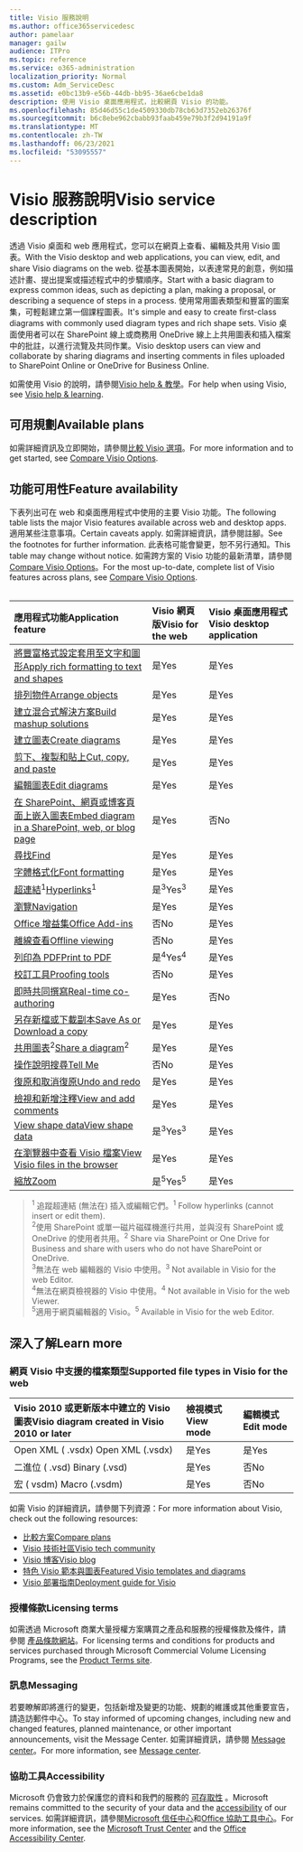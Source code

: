 ```yaml
---
title: Visio 服務說明
ms.author: office365servicedesc
author: pamelaar
manager: gailw
audience: ITPro
ms.topic: reference
ms.service: o365-administration
localization_priority: Normal
ms.custom: Adm_ServiceDesc
ms.assetid: e0bc13b9-e56b-44db-bb95-36ae6cbe1da8
description: 使用 Visio 桌面應用程式，比較網頁 Visio 的功能。
ms.openlocfilehash: 85d46d55c1de4509330db78cb63d7352eb26376f
ms.sourcegitcommit: b6c8ebe962cbabb93faab459e79b3f2d94191a9f
ms.translationtype: MT
ms.contentlocale: zh-TW
ms.lasthandoff: 06/23/2021
ms.locfileid: "53095557"
---
```

# <a name="visio-service-description"></a><span data-ttu-id="08278-103">Visio 服務說明</span><span class="sxs-lookup"><span data-stu-id="08278-103">Visio service description</span></span>

<span data-ttu-id="08278-104">透過 Visio 桌面和 web 應用程式，您可以在網頁上查看、編輯及共用 Visio 圖表。</span><span class="sxs-lookup"><span data-stu-id="08278-104">With the Visio desktop and web applications, you can view, edit, and share Visio diagrams on the web.</span></span> <span data-ttu-id="08278-105">從基本圖表開始，以表達常見的創意，例如描述計畫、提出提案或描述程式中的步驟順序。</span><span class="sxs-lookup"><span data-stu-id="08278-105">Start with a basic diagram to express common ideas, such as depicting a plan, making a proposal, or describing a sequence of steps in a process.</span></span> <span data-ttu-id="08278-106">使用常用圖表類型和豐富的圖案集，可輕鬆建立第一個課程圖表。</span><span class="sxs-lookup"><span data-stu-id="08278-106">It's simple and easy to create first-class diagrams with commonly used diagram types and rich shape sets.</span></span> <span data-ttu-id="08278-107">Visio 桌面使用者可以在 SharePoint 線上或商務用 OneDrive 線上上共用圖表和插入檔案中的批註，以進行流覽及共同作業。</span><span class="sxs-lookup"><span data-stu-id="08278-107">Visio desktop users can view and collaborate by sharing diagrams and inserting comments in files uploaded to SharePoint Online or OneDrive for Business Online.</span></span>

<span data-ttu-id="08278-108">如需使用 Visio 的說明，請參閱[Visio help & 教學](https://support.office.com/visio)。</span><span class="sxs-lookup"><span data-stu-id="08278-108">For help when using Visio, see [Visio help & learning](https://support.office.com/visio).</span></span>

## <a name="available-plans"></a><span data-ttu-id="08278-109">可用規劃</span><span class="sxs-lookup"><span data-stu-id="08278-109">Available plans</span></span>

<span data-ttu-id="08278-110">如需詳細資訊及立即開始，請參閱[比較 Visio 選項](https://www.microsoft.com/microsoft-365/visio/microsoft-visio-plans-and-pricing-compare-visio-options)。</span><span class="sxs-lookup"><span data-stu-id="08278-110">For more information and to get started, see [Compare Visio Options](https://www.microsoft.com/microsoft-365/visio/microsoft-visio-plans-and-pricing-compare-visio-options).</span></span>
  
## <a name="feature-availability"></a><span data-ttu-id="08278-111">功能可用性</span><span class="sxs-lookup"><span data-stu-id="08278-111">Feature availability</span></span>

<span data-ttu-id="08278-112">下表列出可在 web 和桌面應用程式中使用的主要 Visio 功能。</span><span class="sxs-lookup"><span data-stu-id="08278-112">The following table lists the major Visio features available across web and desktop apps.</span></span> <span data-ttu-id="08278-113">適用某些注意事項。</span><span class="sxs-lookup"><span data-stu-id="08278-113">Certain caveats apply.</span></span> <span data-ttu-id="08278-114">如需詳細資訊，請參閱註腳。</span><span class="sxs-lookup"><span data-stu-id="08278-114">See the footnotes for further information.</span></span> <span data-ttu-id="08278-115">此表格可能會變更，恕不另行通知。</span><span class="sxs-lookup"><span data-stu-id="08278-115">This table may change without notice.</span></span> <span data-ttu-id="08278-116">如需跨方案的 Visio 功能的最新清單，請參閱[Compare Visio Options](https://www.microsoft.com/microsoft-365/visio/microsoft-visio-plans-and-pricing-compare-visio-options)。</span><span class="sxs-lookup"><span data-stu-id="08278-116">For the most up-to-date, complete list of Visio features across plans, see [Compare Visio Options](https://www.microsoft.com/microsoft-365/visio/microsoft-visio-plans-and-pricing-compare-visio-options).</span></span><br><br> 

| <span data-ttu-id="08278-117">應用程式功能</span><span class="sxs-lookup"><span data-stu-id="08278-117">Application feature</span></span> | <span data-ttu-id="08278-118">Visio 網頁版</span><span class="sxs-lookup"><span data-stu-id="08278-118">Visio for the web</span></span> | <span data-ttu-id="08278-119">Visio 桌面應用程式</span><span class="sxs-lookup"><span data-stu-id="08278-119">Visio desktop application</span></span> |
|:-----|:-----|:-----|
|[<span data-ttu-id="08278-120">將豐富格式設定套用至文字和圖形</span><span class="sxs-lookup"><span data-stu-id="08278-120">Apply rich formatting to text and shapes</span></span>](visio-features.md#apply-rich-formatting-to-text-and-shapes)|<span data-ttu-id="08278-121">是</span><span class="sxs-lookup"><span data-stu-id="08278-121">Yes</span></span> |<span data-ttu-id="08278-122">是</span><span class="sxs-lookup"><span data-stu-id="08278-122">Yes</span></span> |
|[<span data-ttu-id="08278-123">排列物件</span><span class="sxs-lookup"><span data-stu-id="08278-123">Arrange objects</span></span>](visio-features.md#arrange-objects)|<span data-ttu-id="08278-124">是</span><span class="sxs-lookup"><span data-stu-id="08278-124">Yes</span></span> |<span data-ttu-id="08278-125">是</span><span class="sxs-lookup"><span data-stu-id="08278-125">Yes</span></span> |
|[<span data-ttu-id="08278-126">建立混合式解決方案</span><span class="sxs-lookup"><span data-stu-id="08278-126">Build mashup solutions</span></span>](visio-features.md#build-mashup-solutions)|<span data-ttu-id="08278-127">是</span><span class="sxs-lookup"><span data-stu-id="08278-127">Yes</span></span> |<span data-ttu-id="08278-128">是</span><span class="sxs-lookup"><span data-stu-id="08278-128">Yes</span></span> |
|[<span data-ttu-id="08278-129">建立圖表</span><span class="sxs-lookup"><span data-stu-id="08278-129">Create diagrams</span></span>](visio-features.md#create-diagrams)|<span data-ttu-id="08278-130">是</span><span class="sxs-lookup"><span data-stu-id="08278-130">Yes</span></span> |<span data-ttu-id="08278-131">是</span><span class="sxs-lookup"><span data-stu-id="08278-131">Yes</span></span> |
|[<span data-ttu-id="08278-132">剪下、複製和貼上</span><span class="sxs-lookup"><span data-stu-id="08278-132">Cut, copy, and paste</span></span>](visio-features.md#cut-copy-and-paste)|<span data-ttu-id="08278-133">是</span><span class="sxs-lookup"><span data-stu-id="08278-133">Yes</span></span> |<span data-ttu-id="08278-134">是</span><span class="sxs-lookup"><span data-stu-id="08278-134">Yes</span></span> |
|[<span data-ttu-id="08278-135">編輯圖表</span><span class="sxs-lookup"><span data-stu-id="08278-135">Edit diagrams</span></span>](visio-features.md#edit-diagrams)|<span data-ttu-id="08278-136">是</span><span class="sxs-lookup"><span data-stu-id="08278-136">Yes</span></span> |<span data-ttu-id="08278-137">是</span><span class="sxs-lookup"><span data-stu-id="08278-137">Yes</span></span> |
|[<span data-ttu-id="08278-138">在 SharePoint、網頁或博客頁面上嵌入圖表</span><span class="sxs-lookup"><span data-stu-id="08278-138">Embed diagram in a SharePoint, web, or blog page</span></span>](visio-features.md#embed-diagram-in-a-sharepoint-web-or-blog-page)|<span data-ttu-id="08278-139">是</span><span class="sxs-lookup"><span data-stu-id="08278-139">Yes</span></span> |<span data-ttu-id="08278-140">否</span><span class="sxs-lookup"><span data-stu-id="08278-140">No</span></span> |
|[<span data-ttu-id="08278-141">尋找</span><span class="sxs-lookup"><span data-stu-id="08278-141">Find</span></span>](visio-features.md#find)|<span data-ttu-id="08278-142">是</span><span class="sxs-lookup"><span data-stu-id="08278-142">Yes</span></span> |<span data-ttu-id="08278-143">是</span><span class="sxs-lookup"><span data-stu-id="08278-143">Yes</span></span> |
|[<span data-ttu-id="08278-144">字體格式化</span><span class="sxs-lookup"><span data-stu-id="08278-144">Font formatting</span></span>](visio-features.md#font-formatting)|<span data-ttu-id="08278-145">是</span><span class="sxs-lookup"><span data-stu-id="08278-145">Yes</span></span> |<span data-ttu-id="08278-146">是</span><span class="sxs-lookup"><span data-stu-id="08278-146">Yes</span></span> |
|<span data-ttu-id="08278-147">[超連結](visio-features.md#hyperlinks)<sup>1</sup></span><span class="sxs-lookup"><span data-stu-id="08278-147">[Hyperlinks](visio-features.md#hyperlinks)<sup>1</sup></span></span>|<span data-ttu-id="08278-148">是<sup>3</sup></span><span class="sxs-lookup"><span data-stu-id="08278-148">Yes<sup>3</sup></span></span>|<span data-ttu-id="08278-149">是</span><span class="sxs-lookup"><span data-stu-id="08278-149">Yes</span></span> |
|[<span data-ttu-id="08278-150">瀏覽</span><span class="sxs-lookup"><span data-stu-id="08278-150">Navigation</span></span>](visio-features.md#navigation)|<span data-ttu-id="08278-151">是</span><span class="sxs-lookup"><span data-stu-id="08278-151">Yes</span></span> |<span data-ttu-id="08278-152">是</span><span class="sxs-lookup"><span data-stu-id="08278-152">Yes</span></span> |
|[<span data-ttu-id="08278-153">Office 增益集</span><span class="sxs-lookup"><span data-stu-id="08278-153">Office Add-ins</span></span>](visio-features.md#office-add-ins)|<span data-ttu-id="08278-154">否</span><span class="sxs-lookup"><span data-stu-id="08278-154">No</span></span> |<span data-ttu-id="08278-155">是</span><span class="sxs-lookup"><span data-stu-id="08278-155">Yes</span></span> |
|[<span data-ttu-id="08278-156">離線查看</span><span class="sxs-lookup"><span data-stu-id="08278-156">Offline viewing</span></span>](visio-features.md#offline-viewing)|<span data-ttu-id="08278-157">否</span><span class="sxs-lookup"><span data-stu-id="08278-157">No</span></span> |<span data-ttu-id="08278-158">是</span><span class="sxs-lookup"><span data-stu-id="08278-158">Yes</span></span> |
|[<span data-ttu-id="08278-159">列印為 PDF</span><span class="sxs-lookup"><span data-stu-id="08278-159">Print to PDF</span></span>](visio-features.md#print-to-pdf)|<span data-ttu-id="08278-160">是<sup>4</sup></span><span class="sxs-lookup"><span data-stu-id="08278-160">Yes<sup>4</sup></span></span>|<span data-ttu-id="08278-161">是</span><span class="sxs-lookup"><span data-stu-id="08278-161">Yes</span></span> |
|[<span data-ttu-id="08278-162">校訂工具</span><span class="sxs-lookup"><span data-stu-id="08278-162">Proofing tools</span></span>](visio-features.md#proofing-tools)|<span data-ttu-id="08278-163">否</span><span class="sxs-lookup"><span data-stu-id="08278-163">No</span></span> |<span data-ttu-id="08278-164">是</span><span class="sxs-lookup"><span data-stu-id="08278-164">Yes</span></span> |
|[<span data-ttu-id="08278-165">即時共同撰寫</span><span class="sxs-lookup"><span data-stu-id="08278-165">Real-time co-authoring</span></span>](visio-features.md#real-time-co-authoring)|<span data-ttu-id="08278-166">是</span><span class="sxs-lookup"><span data-stu-id="08278-166">Yes</span></span> |<span data-ttu-id="08278-167">否</span><span class="sxs-lookup"><span data-stu-id="08278-167">No</span></span> |
|[<span data-ttu-id="08278-168">另存新檔或下載副本</span><span class="sxs-lookup"><span data-stu-id="08278-168">Save As or Download a copy</span></span>](visio-features.md#save-as-or-download-a-copy)|<span data-ttu-id="08278-169">是</span><span class="sxs-lookup"><span data-stu-id="08278-169">Yes</span></span> |<span data-ttu-id="08278-170">是</span><span class="sxs-lookup"><span data-stu-id="08278-170">Yes</span></span> |
|<span data-ttu-id="08278-171">[共用圖表](visio-features.md#share-a-diagram)<sup>2</sup></span><span class="sxs-lookup"><span data-stu-id="08278-171">[Share a diagram](visio-features.md#share-a-diagram)<sup>2</sup></span></span>|<span data-ttu-id="08278-172">是</span><span class="sxs-lookup"><span data-stu-id="08278-172">Yes</span></span> |<span data-ttu-id="08278-173">是</span><span class="sxs-lookup"><span data-stu-id="08278-173">Yes</span></span> |
|[<span data-ttu-id="08278-174">操作說明搜尋</span><span class="sxs-lookup"><span data-stu-id="08278-174">Tell Me</span></span>](visio-features.md#tell-me)|<span data-ttu-id="08278-175">否</span><span class="sxs-lookup"><span data-stu-id="08278-175">No</span></span> |<span data-ttu-id="08278-176">是</span><span class="sxs-lookup"><span data-stu-id="08278-176">Yes</span></span> |
|[<span data-ttu-id="08278-177">復原和取消復原</span><span class="sxs-lookup"><span data-stu-id="08278-177">Undo and redo</span></span>](visio-features.md#undo-and-redo)|<span data-ttu-id="08278-178">是</span><span class="sxs-lookup"><span data-stu-id="08278-178">Yes</span></span> |<span data-ttu-id="08278-179">是</span><span class="sxs-lookup"><span data-stu-id="08278-179">Yes</span></span> |
|[<span data-ttu-id="08278-180">檢視和新增注釋</span><span class="sxs-lookup"><span data-stu-id="08278-180">View and add comments</span></span>](visio-features.md#view-and-add-comments)|<span data-ttu-id="08278-181">是</span><span class="sxs-lookup"><span data-stu-id="08278-181">Yes</span></span> |<span data-ttu-id="08278-182">是</span><span class="sxs-lookup"><span data-stu-id="08278-182">Yes</span></span> |
|[<span data-ttu-id="08278-183">View shape data</span><span class="sxs-lookup"><span data-stu-id="08278-183">View shape data</span></span>](visio-features.md#view-shape-data)|<span data-ttu-id="08278-184">是<sup>3</sup></span><span class="sxs-lookup"><span data-stu-id="08278-184">Yes<sup>3</sup></span></span>|<span data-ttu-id="08278-185">是</span><span class="sxs-lookup"><span data-stu-id="08278-185">Yes</span></span> |
|[<span data-ttu-id="08278-186">在瀏覽器中查看 Visio 檔案</span><span class="sxs-lookup"><span data-stu-id="08278-186">View Visio files in the browser</span></span>](visio-features.md#view-visio-files-in-the-browser)|<span data-ttu-id="08278-187">是</span><span class="sxs-lookup"><span data-stu-id="08278-187">Yes</span></span> |<span data-ttu-id="08278-188">是</span><span class="sxs-lookup"><span data-stu-id="08278-188">Yes</span></span> |
|[<span data-ttu-id="08278-189">縮放</span><span class="sxs-lookup"><span data-stu-id="08278-189">Zoom</span></span>](visio-features.md#zoom)|<span data-ttu-id="08278-190">是<sup>5</sup></span><span class="sxs-lookup"><span data-stu-id="08278-190">Yes<sup>5</sup></span></span>|<span data-ttu-id="08278-191">是</span><span class="sxs-lookup"><span data-stu-id="08278-191">Yes</span></span> |

> <span data-ttu-id="08278-192"><sup>1</sup> 追蹤超連結 (無法在) 插入或編輯它們。</span><span class="sxs-lookup"><span data-stu-id="08278-192"><sup>1</sup> Follow hyperlinks (cannot insert or edit them).</span></span>
<br/><span data-ttu-id="08278-193"><sup>2</sup>使用 SharePoint 或單一磁片磁碟機進行共用，並與沒有 SharePoint 或 OneDrive 的使用者共用。</span><span class="sxs-lookup"><span data-stu-id="08278-193"><sup>2</sup> Share via SharePoint or One Drive for Business and share with users who do not have SharePoint or OneDrive.</span></span>
<br/><span data-ttu-id="08278-194"><sup>3</sup>無法在 web 編輯器的 Visio 中使用。</span><span class="sxs-lookup"><span data-stu-id="08278-194"><sup>3</sup> Not available in Visio for the web Editor.</span></span>
<br/><span data-ttu-id="08278-195"><sup>4</sup>無法在網頁檢視器的 Visio 中使用。</span><span class="sxs-lookup"><span data-stu-id="08278-195"><sup>4</sup> Not available in Visio for the web Viewer.</span></span>
<br/><span data-ttu-id="08278-196"><sup>5</sup>適用于網頁編輯器的 Visio。</span><span class="sxs-lookup"><span data-stu-id="08278-196"><sup>5</sup> Available in Visio for the web Editor.</span></span>

## <a name="learn-more"></a><span data-ttu-id="08278-197">深入了解</span><span class="sxs-lookup"><span data-stu-id="08278-197">Learn more</span></span>

### <a name="supported-file-types-in-visio-for-the-web"></a><span data-ttu-id="08278-198">網頁 Visio 中支援的檔案類型</span><span class="sxs-lookup"><span data-stu-id="08278-198">Supported file types in Visio for the web</span></span>

| <span data-ttu-id="08278-199">Visio 2010 或更新版本中建立的 Visio 圖表</span><span class="sxs-lookup"><span data-stu-id="08278-199">Visio diagram created in Visio 2010 or later</span></span> | <span data-ttu-id="08278-200">檢視模式</span><span class="sxs-lookup"><span data-stu-id="08278-200">View mode</span></span> | <span data-ttu-id="08278-201">編輯模式</span><span class="sxs-lookup"><span data-stu-id="08278-201">Edit mode</span></span> |
|:-----|:-----|:-----|
|<span data-ttu-id="08278-202">Open XML ( .vsdx) </span><span class="sxs-lookup"><span data-stu-id="08278-202">Open XML (.vsdx)</span></span>  <br/> |<span data-ttu-id="08278-203">是</span><span class="sxs-lookup"><span data-stu-id="08278-203">Yes</span></span>  <br/> |<span data-ttu-id="08278-204">是</span><span class="sxs-lookup"><span data-stu-id="08278-204">Yes</span></span>  <br/> |
|<span data-ttu-id="08278-205">二進位 ( .vsd) </span><span class="sxs-lookup"><span data-stu-id="08278-205">Binary (.vsd)</span></span>  <br/> |<span data-ttu-id="08278-206">是</span><span class="sxs-lookup"><span data-stu-id="08278-206">Yes</span></span>  <br/> |<span data-ttu-id="08278-207">否</span><span class="sxs-lookup"><span data-stu-id="08278-207">No</span></span>  <br/> |
|<span data-ttu-id="08278-208">宏 ( vsdm) </span><span class="sxs-lookup"><span data-stu-id="08278-208">Macro (.vsdm)</span></span>  <br/> |<span data-ttu-id="08278-209">是</span><span class="sxs-lookup"><span data-stu-id="08278-209">Yes</span></span>  <br/> |<span data-ttu-id="08278-210">否</span><span class="sxs-lookup"><span data-stu-id="08278-210">No</span></span>  <br/> |

<span data-ttu-id="08278-211">如需 Visio 的詳細資訊，請參閱下列資源：</span><span class="sxs-lookup"><span data-stu-id="08278-211">For more information about Visio, check out the following resources:</span></span>

- [<span data-ttu-id="08278-212">比較方案</span><span class="sxs-lookup"><span data-stu-id="08278-212">Compare plans</span></span>](https://www.microsoft.com/microsoft-365/visio/microsoft-visio-plans-and-pricing-compare-visio-options)
- [<span data-ttu-id="08278-213">Visio 技術社區</span><span class="sxs-lookup"><span data-stu-id="08278-213">Visio tech community</span></span>](https://techcommunity.microsoft.com/t5/microsoft-teams/ct-p/MicrosoftTeams)
- [<span data-ttu-id="08278-214">Visio 博客</span><span class="sxs-lookup"><span data-stu-id="08278-214">Visio blog</span></span>](https://techcommunity.microsoft.com/t5/visio-blog/bg-p/VisioBlog)
- [<span data-ttu-id="08278-215">特色 Visio 範本與圖表</span><span class="sxs-lookup"><span data-stu-id="08278-215">Featured Visio templates and diagrams</span></span>](https://go.microsoft.com/fwlink/p/?linkid=2157372)
- [<span data-ttu-id="08278-216">Visio 部署指南</span><span class="sxs-lookup"><span data-stu-id="08278-216">Deployment guide for Visio</span></span>](/deployoffice/deployment-guide-for-visio)

### <a name="licensing-terms"></a><span data-ttu-id="08278-217">授權條款</span><span class="sxs-lookup"><span data-stu-id="08278-217">Licensing terms</span></span>

<span data-ttu-id="08278-218">如需透過 Microsoft 商業大量授權方案購買之產品和服務的授權條款及條件，請參閱 [產品條款網站](https://www.microsoft.com/licensing/terms/)。</span><span class="sxs-lookup"><span data-stu-id="08278-218">For licensing terms and conditions for products and services purchased through Microsoft Commercial Volume Licensing Programs, see the [Product Terms site](https://www.microsoft.com/licensing/terms/).</span></span>

### <a name="messaging"></a><span data-ttu-id="08278-219">訊息</span><span class="sxs-lookup"><span data-stu-id="08278-219">Messaging</span></span>

<span data-ttu-id="08278-220">若要瞭解即將進行的變更，包括新增及變更的功能、規劃的維護或其他重要宣告，請造訪郵件中心。</span><span class="sxs-lookup"><span data-stu-id="08278-220">To stay informed of upcoming changes, including new and changed features, planned maintenance, or other important announcements, visit the Message Center.</span></span> <span data-ttu-id="08278-221">如需詳細資訊，請參閱 [Message center](/microsoft-365/admin/manage/message-center)。</span><span class="sxs-lookup"><span data-stu-id="08278-221">For more information, see [Message center](/microsoft-365/admin/manage/message-center).</span></span>

### <a name="accessibility"></a><span data-ttu-id="08278-222">協助工具</span><span class="sxs-lookup"><span data-stu-id="08278-222">Accessibility</span></span>

<span data-ttu-id="08278-223">Microsoft 仍會致力於保護您的資料和我們的服務的 [可存取性](https://www.microsoft.com/trust-center/compliance/accessibility) 。</span><span class="sxs-lookup"><span data-stu-id="08278-223">Microsoft remains committed to the security of your data and the [accessibility](https://www.microsoft.com/trust-center/compliance/accessibility) of our services.</span></span> <span data-ttu-id="08278-224">如需詳細資訊，請參閱[Microsoft 信任中心](https://www.microsoft.com/trust-center)和[Office 協助工具中心](https://support.office.com/article/ecab0fcf-d143-4fe8-a2ff-6cd596bddc6d)。</span><span class="sxs-lookup"><span data-stu-id="08278-224">For more information, see the [Microsoft Trust Center](https://www.microsoft.com/trust-center) and the [Office Accessibility Center](https://support.office.com/article/ecab0fcf-d143-4fe8-a2ff-6cd596bddc6d).</span></span>
